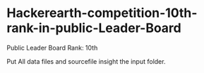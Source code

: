 # Hackerearth-competition-10th-rank-in-public-Leader-Board
Public Leader Board Rank: 10th

Put All data files and sourcefile insight the input folder.
